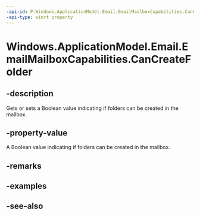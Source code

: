 ```yaml
---
-api-id: P:Windows.ApplicationModel.Email.EmailMailboxCapabilities.CanCreateFolder
-api-type: winrt property
---
```


<!-- Property syntax
public bool CanCreateFolder { get;  set; }
-->

# Windows.ApplicationModel.Email.EmailMailboxCapabilities.CanCreateFolder

## -description
Gets or sets a Boolean value indicating if folders can be created in the mailbox.

## -property-value
A Boolean value indicating if folders can be created in the mailbox.

## -remarks

## -examples

## -see-also
